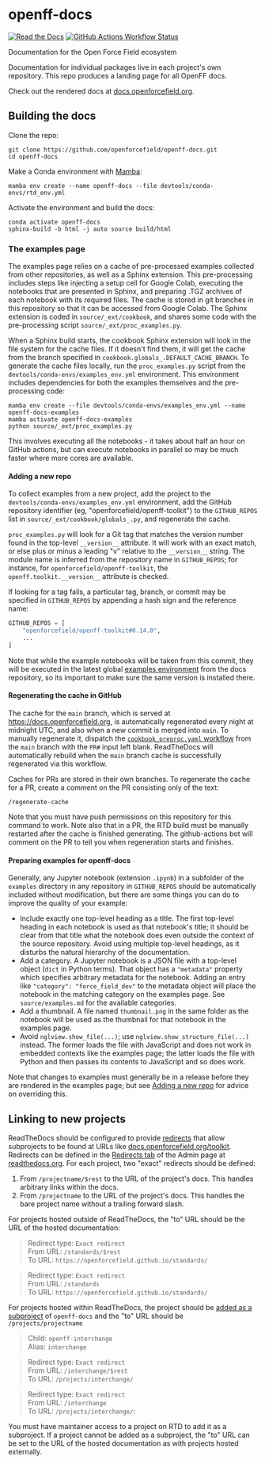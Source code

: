 # openff-docs

 [![Read the Docs](https://img.shields.io/readthedocs/openff-docs?style=for-the-badge&label=Website%20Build)](https://readthedocs.org/projects/openff-docs/builds/)
 [![GitHub Actions Workflow Status](https://img.shields.io/github/actions/workflow/status/openforcefield/openff-docs/cookbook_preproc.yaml?branch=main&style=for-the-badge&label=Examples)](https://github.com/openforcefield/openff-docs/actions/workflows/cookbook_preproc.yaml?query=branch%3Amain)

Documentation for the Open Force Field ecosystem

Documentation for individual packages live in each project's own repository.
This repo produces a landing page for all OpenFF docs.

Check out the rendered docs at [docs.openforcefield.org].

## Building the docs

Clone the repo:

```shell
git clone https://github.com/openforcefield/openff-docs.git
cd openff-docs
```

Make a Conda environment with [Mamba](https://github.com/mamba-org/mamba):

```shell
mamba env create --name openff-docs --file devtools/conda-envs/rtd_env.yml
```

Activate the environment and build the docs:

```shell
conda activate openff-docs
sphinx-build -b html -j auto source build/html
```

### The examples page

The examples page relies on a cache of pre-processed examples collected from other repositories, as well as a Sphinx extension. This pre-processing includes steps like injecting a setup cell for Google Colab, executing the notebooks that are presented in Sphinx, and preparing .TGZ archives of each notebook with its required files. The cache is stored in git branches in this repository so that it can be accessed from Google Colab. The Sphinx extension is coded in `source/_ext/cookbook`, and shares some code with the pre-processing script `source/_ext/proc_examples.py`.

When a Sphinx build starts, the cookbook Sphinx extension will look in the file system for the cache files. If it doesn't find them, it will get the cache from the branch specified in `cookbook.globals_.DEFAULT_CACHE_BRANCH`. To generate the cache files locally, run the `proc_examples.py` script from the `devtools/conda-envs/examples_env.yml` environment. This environment includes dependencies for both the examples themselves and the pre-processing code:

```shell
mamba env create --file devtools/conda-envs/examples_env.yml --name openff-docs-examples
mamba activate openff-docs-examples
python source/_ext/proc_examples.py
```

This involves executing all the notebooks - it takes about half an hour on GitHub actions, but can execute notebooks in parallel so may be much faster where more cores are available.

#### Adding a new repo

To collect examples from a new project, add the project to the `devtools/conda-envs/examples_env.yml` environment, add the GitHub repository identifier (eg, "openforcefield/openff-toolkit") to the `GITHUB_REPOS` list in `source/_ext/cookbook/globals_.py`, and regenerate the cache.

`proc_examples.py` will look for a Git tag that matches the version number found in the top-level `__version__` attribute. It will work with an exact match, or else plus or minus a leading "v" relative to the `__version__` string. The module name is inferred from the repository name in `GITHUB_REPOS`; for instance, for `openforcefield/openff-toolkit`, the `openff.toolkit.__version__` attribute is checked.

If looking for a tag fails, a particular tag, branch, or commit may be specified in `GITHUB_REPOS` by appending a hash sign and the reference name:

```python
GITHUB_REPOS = [
    "openforcefield/openff-toolkit#0.14.0",
    ...
]
```

Note that while the example notebooks will be taken from this commit, they will be executed in the latest global [examples environment] from the docs repository, so its important to make sure the same version is installed there.

[examples environment]: https://github.com/openforcefield/openff-docs/blob/main/devtools/conda-envs/examples_env.yml

#### Regenerating the cache in GitHub

The cache for the `main` branch, which is served at <https://docs.openforcefield.org>, is automatically regenerated every night at midnight UTC, and also when a new commit is merged into `main`. To manually regenerate it, dispatch the [`cookbook_preproc.yaml` workflow](https://github.com/openforcefield/openff-docs/actions/workflows/cookbook_preproc.yaml) from the `main` branch with the `PR#` input left blank. ReadTheDocs will automatically rebuild when the `main` branch cache is successfully regenerated via this workflow.

Caches for PRs are stored in their own branches. To regenerate the cache for a PR, create a comment on the PR consisting only of the text:

```
/regenerate-cache
```

Note that you must have push permissions on this repository for this command to work. Note also that in a PR, the RTD build must be manually restarted after the cache is finished generating. The github-actions bot will comment on the PR to tell you when regeneration starts and finishes.

#### Preparing examples for openff-docs

Generally, any Jupyter notebook (extension `.ipynb`) in a subfolder of the `examples` directory in any repository in `GITHUB_REPOS` should be automatically included without modification, but there are some things you can do to improve the quality of your example:

- Include exactly one top-level heading as a title. The first top-level heading in each notebook is used as that notebook's title; it should be clear from that title what the notebook does even outside the context of the source repository. Avoid using multiple top-level headings, as it disturbs the natural hierarchy of the documentation.
- Add a category. A Jupyter notebook is a JSON file with a top-level object (`dict` in Python terms). That object has a `"metadata"` property which specifies arbitrary metadata for the notebook. Adding an entry like `"category": "force_field_dev"` to the metadata object will place the notebook in the matching category on the examples page. See `source/examples.md` for the available categories.
- Add a thumbnail. A file named `thumbnail.png` in the same folder as the notebook will be used as the thumbnail for that notebook in the examples page.
- Avoid `nglview.show_file(...)`; use `nglview.show_structure_file(...)` instead. The former loads the file with JavaScript and does not work in embedded contexts like the examples page; the latter loads the file with Python and then passes its contents to JavaScript and so does work.

Note that changes to examples must generally be in a release before they are rendered in the examples page; but see [Adding a new repo](#adding-a-new-repo) for advice on overriding this.

## Linking to new projects

ReadTheDocs should be configured to provide [redirects] that allow subprojects to be found at URLs like [docs.openforcefield.org/toolkit]. Redirects can be defined in the [Redirects tab] of the Admin page at [readthedocs.org]. For each project, two "exact" redirects should be defined:

1. From `/projectname/$rest` to the URL of the project's docs. This handles arbitrary links within the docs.
2. From `/projectname` to the URL of the project's docs. This handles the bare project name without a trailing forward slash.

For projects hosted outside of ReadTheDocs, the "to" URL should be the URL of the hosted documentation:

> Redirect type: `Exact redirect` \
> From URL: `/standards/$rest` \
> To URL: `https://openforcefield.github.io/standards/`

> Redirect type: `Exact redirect` \
> From URL: `/standards` \
> To URL: `https://openforcefield.github.io/standards/`


For projects hosted within ReadTheDocs, the project should be [added as a subproject] of `openff-docs` and the "to" URL should be `/projects/projectname`

> Child: `openff-interchange` \
> Alias: `interchange`

> Redirect type: `Exact redirect` \
> From URL: `/interchange/$rest` \
> To URL: `/projects/interchange/`

> Redirect type: `Exact redirect` \
> From URL: `/interchange` \
> To URL: `/projects/interchange/`:

You must have maintainer access to a project on RTD to add it as a subproject. If a project cannot be added as a subproject, the "to" URL can be set to the URL of the hosted documentation as with projects hosted externally.

[docs.openforcefield.org]: https://docs.openforcefield.org/
[redirects]: https://docs.readthedocs.io/page/user-defined-redirects.html
[docs.openforcefield.org/toolkit]: https://docs.openforcefield.org/toolkit/
[readthedocs.org]: https://readthedocs.org/
[Redirects tab]: https://readthedocs.org/dashboard/openff-docs/redirects/
[added as a subproject]: https://readthedocs.org/dashboard/openff-docs/subprojects/

